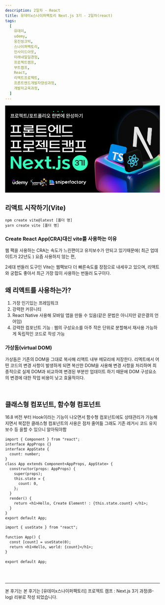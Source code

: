 ```yaml
---
description: 2일차 - React
title: 유데미x스나이퍼팩토리 Next.js 3기 - 2일차(react)
tags:
  [
    유데미,
    udemy,
    웅진씽크빅,
    스나이퍼팩토리,
    인사이드아웃,
    미래내일일경험,
    프로젝트캠프,
    부트캠프,
    React,
    리액트프로젝트,
    프론트엔드개발자양성과정,
    개발자교육과정,
  ]
---
```


![](./img/image-1.png)

## 리액트 시작하기(Vite)

```
npm create vite@latest [폴더 명]
yarn create vite [폴더 명]

```

### Create React App(CRA)대신 vite를 사용하는 이유

웹 팩을 사용하는 CRA는 속도가 느린편이고 유지보수가 안되고 있기때문에( 최근 업데이트가 22년도 ) 요즘 사용하지 않는 편,

2세대 번들러 도구인 Vite는 웹팩보다 더 빠른속도를 장점으로 내세우고 있으며, 리액트와 궁합도 좋아서 최근 가장 많이 사용하는 번들러 도구이다.

## 왜 리액트를 사용하는가?

1. 가장 인기있는 프레임워크
2. 강력한 커뮤니티
3. React Native 사용해 모바일 앱을 만들 수 있음(같은 문법은 아니지만 같은결의 언어임)
4. 강력한 컴포넌트 기능 : 웹의 구성요소를 아주 작은 단위로 분할해서 재사용 가능하게 독립적인 코드로 작성 가능

### 가상돔(virtual DOM)

가상돔은 기존의 DOM을 그대로 복사해 리액트 내부 메모리에 저장한다. 리엑트에서 어떤 코드의 변경 사항이 발생하게 되면 복산한 DOM을 사용해 변경 사항을 처리하며 최종적으로 실제 DOM과 비교하여 변경된 부분만 업데이트 하기 때문에 DOM 구성요소의 변경에 대한 작업 비용이 낮고 효율적이다.

<br />

## 클래스형 컴포넌트, 함수형 컴포넌트

16.8 버전 부터 Hook이라는 기능이 나오면서 함수형 컴포넌트에도 상태관리가 가능해지면서 복잡한 클래스형 컴포넌트의 사용은 점차 줄어듦 그래도 기존 레거시 코드 유지보수 등 을할 수 있으니 알아둬야함

```tsx title='클래스형 컴포넌트'
import { Component } from "react";
interface AppProps {}
interface AppState {
  count: number;
}
class App extends Component<AppProps, AppState> {
  constructor(props: AppProps) {
    super(props);
    this.state = {
      count: 0,
    };
  }
  render() {
    return <h1>Hello, Create Element! : {this.state.count} </h1>;
  }
}
export default App;
```

```tsx title='함수형 컴포넌트'
import { useState } from "react";

function App() {
  const [count] = useState(0);
  return <h1>Hello, world: {count}</h1>;
}

export default App;
```

<br />
<br />

---

본 후기는 본 후기는 [유데미x스나이퍼팩토리] 프로젝트 캠프 : Next.js 3기 과정(B-log) 리뷰로 작성 되었습니다.

